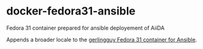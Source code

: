 # docker-fedora31-ansible
Fedora 31 container prepared for ansible deployement of AiiDA

Appends a broader locale to the [gerlingguy Fedora 31 container for Ansible](https://hub.docker.com/r/geerlingguy/docker-fedora31-ansible/).
